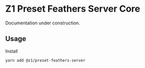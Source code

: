 # Z1 Preset Feathers Server Core

Documentation under construction.

## Usage

Install

```
yarn add @z1/preset-feathers-server
```
